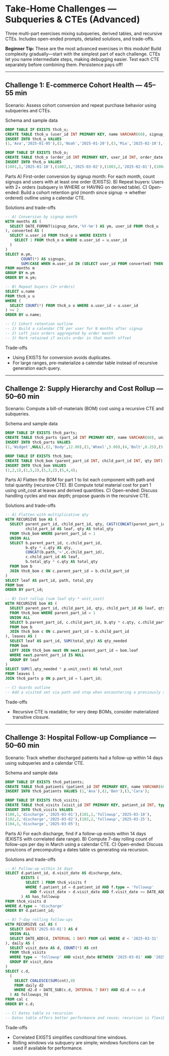 # Take-Home Challenges — Subqueries & CTEs (Advanced)

Three multi-part exercises mixing subqueries, derived tables, and recursive CTEs. Includes open-ended prompts, detailed solutions, and trade-offs.

**Beginner Tip:** These are the most advanced exercises in this module! Build complexity gradually—start with the simplest part of each challenge. CTEs let you name intermediate steps, making debugging easier. Test each CTE separately before combining them. Persistence pays off!

---

## Challenge 1: E-commerce Cohort Health — 45–55 min
Scenario: Assess cohort conversion and repeat purchase behavior using subqueries and CTEs.

Schema and sample data
```sql
DROP TABLE IF EXISTS thc6_u;
CREATE TABLE thc6_u (user_id INT PRIMARY KEY, name VARCHAR(60), signup_date DATE);
INSERT INTO thc6_u VALUES
(1,'Ava','2025-01-05'),(2,'Noah','2025-01-20'),(3,'Mia','2025-02-10'),(4,'Leo','2025-02-15'),(5,'Zoe','2025-03-01');

DROP TABLE IF EXISTS thc6_o;
CREATE TABLE thc6_o (order_id INT PRIMARY KEY, user_id INT, order_date DATE);
INSERT INTO thc6_o VALUES
(1001,1,'2025-01-10'),(1002,1,'2025-03-02'),(1003,2,'2025-02-01'),(1004,3,'2025-03-01'),(1005,4,'2025-03-05');
```
Parts
A) First-order conversion by signup month: For each month, count signups and users with at least one order (EXISTS).
B) Repeat buyers: Users with 2+ orders (subquery in WHERE or HAVING on derived table).
C) Open-ended: Build a cohort retention grid (month since signup → whether ordered) outline using a calendar CTE.

Solutions and trade-offs
```sql
-- A) Conversion by signup month
WITH months AS (
  SELECT DATE_FORMAT(signup_date,'%Y-%m') AS ym, user_id FROM thc6_u
), converted AS (
  SELECT u.user_id FROM thc6_u u WHERE EXISTS (
    SELECT 1 FROM thc6_o o WHERE o.user_id = u.user_id
  )
)
SELECT m.ym,
       COUNT(*) AS signups,
       SUM(CASE WHEN m.user_id IN (SELECT user_id FROM converted) THEN 1 ELSE 0 END) AS converted_users
FROM months m
GROUP BY m.ym
ORDER BY m.ym;

-- B) Repeat buyers (2+ orders)
SELECT u.name
FROM thc6_u u
WHERE (
  SELECT COUNT(*) FROM thc6_o o WHERE o.user_id = u.user_id
) >= 2
ORDER BY u.name;

-- C) Cohort retention outline
-- 1) Build a calendar CTE per user for N months after signup
-- 2) Left join orders aggregated by order month
-- 3) Mark retained if exists order in that month offset
```
Trade-offs
- Using EXISTS for conversion avoids duplicates.
- For large ranges, pre-materialize a calendar table instead of recursive generation each query.

---

## Challenge 2: Supply Hierarchy and Cost Rollup — 50–60 min
Scenario: Compute a bill-of-materials (BOM) cost using a recursive CTE and subqueries.

Schema and sample data
```sql
DROP TABLE IF EXISTS thc6_parts;
CREATE TABLE thc6_parts (part_id INT PRIMARY KEY, name VARCHAR(60), unit_cost DECIMAL(7,2));
INSERT INTO thc6_parts VALUES
(1,'Widget',NULL),(2,'Body',12.00),(3,'Wheel',5.00),(4,'Bolt',0.25),(5,'Axle',3.50);

DROP TABLE IF EXISTS thc6_bom;
CREATE TABLE thc6_bom (parent_part_id INT, child_part_id INT, qty INT);
INSERT INTO thc6_bom VALUES
(1,2,1),(1,5,2),(5,3,2),(5,4,4);
```
Parts
A) Flatten the BOM for part 1 to list each component with path and total quantity (recursive CTE).
B) Compute total material cost for part 1 using unit_cost at leaves and derived quantities.
C) Open-ended: Discuss handling cycles and max depth; propose guards in the recursive CTE.

Solutions and trade-offs
```sql
-- A) Flatten with multiplicative qty
WITH RECURSIVE bom AS (
  SELECT parent_part_id, child_part_id, qty, CAST(CONCAT(parent_part_id,'>',child_part_id) AS CHAR(200)) AS path,
         child_part_id AS leaf, qty AS total_qty
  FROM thc6_bom WHERE parent_part_id = 1
  UNION ALL
  SELECT b.parent_part_id, c.child_part_id,
         b.qty * c.qty AS qty,
         CONCAT(b.path,'>',c.child_part_id),
         c.child_part_id AS leaf,
         b.total_qty * c.qty AS total_qty
  FROM bom b
  JOIN thc6_bom c ON c.parent_part_id = b.child_part_id
)
SELECT leaf AS part_id, path, total_qty
FROM bom
ORDER BY part_id;

-- B) Cost rollup (sum leaf qty * unit_cost)
WITH RECURSIVE bom AS (
  SELECT parent_part_id, child_part_id, qty, child_part_id AS leaf, qty AS total_qty
  FROM thc6_bom WHERE parent_part_id = 1
  UNION ALL
  SELECT b.parent_part_id, c.child_part_id, b.qty * c.qty, c.child_part_id, b.total_qty * c.qty
  FROM bom b
  JOIN thc6_bom c ON c.parent_part_id = b.child_part_id
), leaves AS (
  SELECT leaf AS part_id, SUM(total_qty) AS qty_needed
  FROM bom
  LEFT JOIN thc6_bom next ON next.parent_part_id = bom.leaf
  WHERE next.parent_part_id IS NULL
  GROUP BY leaf
)
SELECT SUM(l.qty_needed * p.unit_cost) AS total_cost
FROM leaves l
JOIN thc6_parts p ON p.part_id = l.part_id;

-- C) Guards outline
-- Add a visited set via path and stop when encountering a previously seen node; cap recursion depth with a level column.
```
Trade-offs
- Recursive CTE is readable; for very deep BOMs, consider materialized transitive closure.

---

## Challenge 3: Hospital Follow-up Compliance — 50–60 min
Scenario: Track whether discharged patients had a follow-up within 14 days using subqueries and a calendar CTE.

Schema and sample data
```sql
DROP TABLE IF EXISTS thc6_patients;
CREATE TABLE thc6_patients (patient_id INT PRIMARY KEY, name VARCHAR(60));
INSERT INTO thc6_patients VALUES (1,'Ana'),(2,'Ben'),(3,'Cara');

DROP TABLE IF EXISTS thc6_visits;
CREATE TABLE thc6_visits (visit_id INT PRIMARY KEY, patient_id INT, type VARCHAR(20), visit_date DATE);
INSERT INTO thc6_visits VALUES
(100,1,'discharge','2025-03-01'),(101,1,'followup','2025-03-10'),
(102,2,'discharge','2025-03-02'),(103,2,'followup','2025-03-25'),
(104,3,'discharge','2025-03-05');
```
Parts
A) For each discharge, find if a follow-up exists within 14 days (EXISTS with correlated date range).
B) Compute 7-day rolling count of follow-ups per day in March using a calendar CTE.
C) Open-ended: Discuss pros/cons of precomputing a dates table vs generating via recursion.

Solutions and trade-offs
```sql
-- A) Follow-up within 14 days
SELECT d.patient_id, d.visit_date AS discharge_date,
       EXISTS (
         SELECT 1 FROM thc6_visits f
         WHERE f.patient_id = d.patient_id AND f.type = 'followup'
           AND f.visit_date > d.visit_date AND f.visit_date <= DATE_ADD(d.visit_date, INTERVAL 14 DAY)
       ) AS has_followup
FROM thc6_visits d
WHERE d.type = 'discharge'
ORDER BY d.patient_id;

-- B) 7-day rolling follow-ups
WITH RECURSIVE cal AS (
  SELECT DATE('2025-03-01') AS d
  UNION ALL
  SELECT DATE_ADD(d, INTERVAL 1 DAY) FROM cal WHERE d < '2025-03-31'
), daily AS (
  SELECT visit_date AS d, COUNT(*) AS cnt
  FROM thc6_visits
  WHERE type = 'followup' AND visit_date BETWEEN '2025-03-01' AND '2025-03-31'
  GROUP BY visit_date
)
SELECT c.d,
  (
    SELECT COALESCE(SUM(cnt),0)
    FROM daily d2
    WHERE d2.d > DATE_SUB(c.d, INTERVAL 7 DAY) AND d2.d <= c.d
  ) AS followups_7d
FROM cal c
ORDER BY c.d;

-- C) Dates table vs recursion
-- Dates table offers better performance and reuse; recursion is flexible but can be slower at scale.
```
Trade-offs
- Correlated EXISTS simplifies conditional time windows.
- Rolling windows via subquery are simple; windows functions can be used if available for performance.
